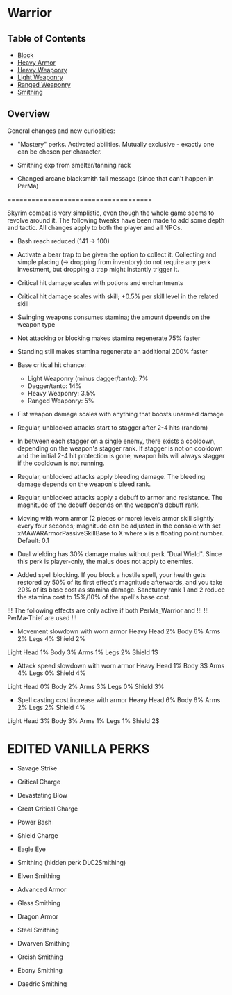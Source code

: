 # Warrior

## Table of Contents
* [Block](./block.md)
* [Heavy Armor](./heavyarmor.md)
* [Heavy Weaponry](./heavyweaponry.md)
* [Light Weaponry](./lightweaponry.md)
* [Ranged Weaponry](./rangedweaponry.md)
* [Smithing](./smithing.md)

## Overview
General changes and new curiosities:

- "Mastery" perks. Activated abilities. Mutually exclusive - exactly one can be chosen per character.

- Smithing exp from smelter/tanning rack

- Changed arcane blacksmith fail message (since that can't happen in PerMa)


====================================

Skyrim combat is very simplistic, even though the whole game seems to revolve around it. The following tweaks have been made to add some depth and tactic. All changes apply to both the player and all NPCs.

- Bash reach reduced (141 -> 100)

- Activate a bear trap to be given the option to collect it. Collecting and simple placing (-> dropping from inventory) do not require any perk investment, but dropping a trap might instantly trigger it.

- Critical hit damage scales with potions and enchantments
- Critical hit damage scales with skill; +0.5% per skill level in the related skill

- Swinging weapons consumes stamina; the amount dpeends on the weapon type
- Not attacking or blocking makes stamina regenerate 75% faster
- Standing still makes stamina regenerate an additional 200% faster

- Base critical hit chance:
	- Light Weaponry (minus dagger/tanto): 	7%
	- Dagger/tanto:							14%
	- Heavy Weaponry:						3.5%
	- Ranged Weaponry:						5%

- Fist weapon damage scales with anything that boosts unarmed damage
	
- Regular, unblocked attacks start to stagger after 2-4 hits (random)
- In between each stagger on a single enemy, there exists a cooldown, depending on the
	weapon's stagger rank. If stagger is not on cooldown and the initial 2-4 hit
	protection is gone, weapon hits will always stagger if the cooldown is not
	running.
	
- Regular, unblocked attacks apply bleeding damage. The bleeding damage depends on
	the weapon's bleed rank.
	
- Regular, unblocked attacks apply a debuff to armor and resistance. The magnitude
	of the debuff depends on the weapon's debuff rank.
	
- Moving with worn armor  (2 pieces or more) levels armor skill slightly every four 
	seconds; magnitude can be adjusted in the console with
	set xMAWARArmorPassiveSkillBase to X
	where x is a floating point number. 
	Default: 0.1
	
- Dual wielding has 30% damage malus without perk "Dual Wield". Since this perk is player-only, the malus does not apply to enemies.

- Added spell blocking. If you block a hostile spell, your health gets restored by 50% of its first effect's magnitude afterwards, and you take 20% of its base cost as stamina damage. Sanctuary rank 1 and 2 reduce the stamina cost to 15%/10% of the spell's base cost.
	
!!! The following effects are only active if both PerMa_Warrior and	!!!
!!! PerMa-Thief are used 											!!!
	
- Movement slowdown with worn armor
Heavy
	Head 2%
	Body 6%
	Arms 2%
	Legs 4%
	Shield 2%
	
Light
	Head 1%
	Body 3%
	Arms 1%
	Legs 2%
	Shield 1$
	
- Attack speed slowdown with worn armor
Heavy
	Head 1%
	Body 3$
	Arms 4%
	Legs 0%
	Shield 4%
	
Light
	Head 0%
	Body 2%
	Arms 3%
	Legs 0%
	Shield 3%
	
- Spell casting cost increase with armor
Heavy
	Head 6%
	Body 6%
	Arms 2%
	Legs 2%
	Shield 4%
	
Light
	Head 3%
	Body 3%
	Arms 1%
	Legs 1%
	Shield 2$
	
	
EDITED VANILLA PERKS
====================

- Savage Strike
- Critical Charge

- Devastating Blow
- Great Critical Charge

- Power Bash
- Shield Charge

- Eagle Eye

- Smithing (hidden perk DLC2Smithing)
- Elven Smithing
- Advanced Armor
- Glass Smithing
- Dragon Armor
- Steel Smithing
- Dwarven Smithing
- Orcish Smithing
- Ebony Smithing
- Daedric Smithing